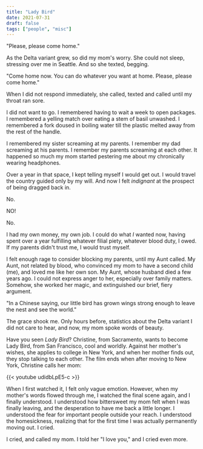 ```yaml
---
title: "Lady Bird"
date: 2021-07-31
draft: false
tags: ["people", "misc"]
---
```

"Please, please come home."

As the Delta variant grew, so did my mom's worry. She could not sleep, stressing over me in Seattle. And so she texted, begging.

"Come home now. You can do whatever you want at home. Please, please come home."

When I did not respond immediately, she called, texted and called until my throat ran sore. 

I did not want to go. I remembered having to wait a week to open packages. I remembered a yelling match over eating a stem of basil unwashed. I remembered a fork doused in boiling water till the plastic melted away from the rest of the handle.

I remembered my sister screaming at my parents. I remember my dad screaming at his parents. I remember my parents screaming at each other. It happened so much my mom started pestering me about my chronically wearing headphones.

Over a year in that space, I kept telling myself I would get out. I would travel the country guided only by my will. And now I felt _indignant_ at the prospect of being dragged back in. 

No. 

NO! 

No.

I had my own money, my own job. I could do what _I_ wanted now, having spent over a year fulfilling whatever filial piety, whatever blood duty, I owed. If my parents didn't trust me, I would trust myself.

I felt enough rage to consider blocking my parents, until my Aunt called. My Aunt, not related by blood, who convinced my mom to have a second child (me), and loved me like her own son. My Aunt, whose husband died a few years ago. I could not express anger to her, especially over family matters. Somehow, she worked her magic, and extinguished our brief, fiery argument.

"In a Chinese saying, our little bird has grown wings strong enough to leave the nest and see the world."

The grace shook me. Only hours before, statistics about the Delta variant I did not care to hear, and now, my mom spoke words of beauty.

Have you seen _Lady Bird_? Christine, from Sacramento, wants to become Lady Bird, from San Francisco, cool and worldly. Against her mother's wishes, she applies to college in New York, and when her mother finds out, they stop talking to each other. The film ends when after moving to New York, Christine calls her mom:

{{< youtube udidbLpE5-c >}}

When I first watched it, I felt only vague emotion. However, when my mother's words flowed through me, I watched the final scene again, and I finally understood. I understood how bittersweet my mom felt when I was finally leaving, and the desperation to have me back a little longer. I understood the fear for important people outside your reach. I understood the homesickness, realizing that for the first time I was actually permanently moving out. I cried.

I cried, and called my mom. I told her "I love you," and I cried even more. 
